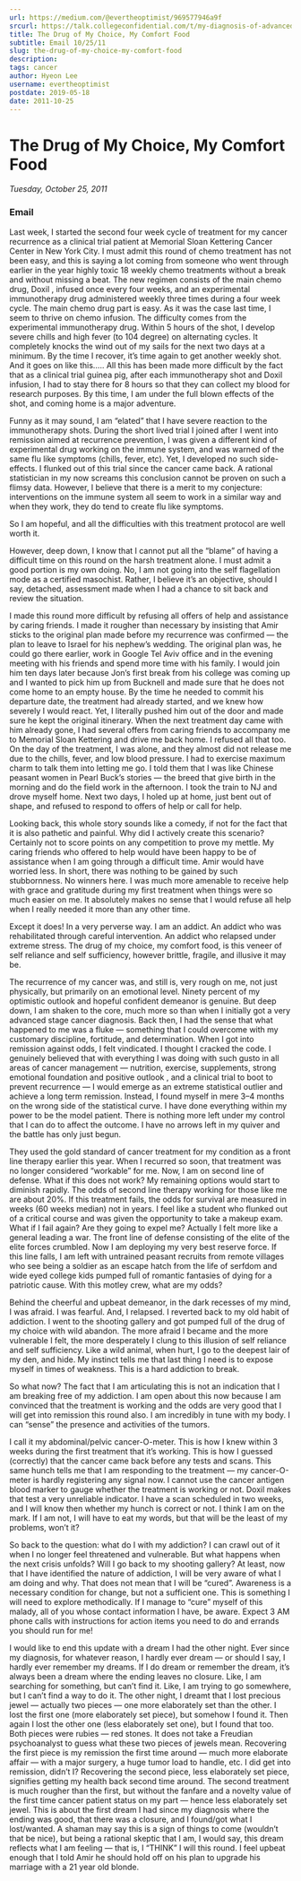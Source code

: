 ```yaml
---
url: https://medium.com/@evertheoptimist/969577946a9f
srcurl: https://talk.collegeconfidential.com/t/my-diagnosis-of-advanced-cancer-how-to-help-my-kids/1013554/958
title: The Drug of My Choice, My Comfort Food
subtitle: Email 10/25/11
slug: the-drug-of-my-choice-my-comfort-food
description: 
tags: cancer
author: Hyeon Lee
username: evertheoptimist
postdate: 2019-05-18
date: 2011-10-25
---
```


# The Drug of My Choice, My Comfort Food

*Tuesday, October 25, 2011*

### Email

Last week, I started the second four week cycle of treatment for my cancer recurrence as a clinical trial patient at Memorial Sloan Kettering Cancer Center in New York City. I must admit this round of chemo treatment has not been easy, and this is saying a lot coming from someone who went through earlier in the year highly toxic 18 weekly chemo treatments without a break and without missing a beat. The new regimen consists of the main chemo drug, Doxil , infused once every four weeks, and an experimental immunotherapy drug administered weekly three times during a four week cycle. The main chemo drug part is easy. As it was the case last time, I seem to thrive on chemo infusion. The difficulty comes from the experimental immunotherapy drug. Within 5 hours of the shot, I develop severe chills and high fever (to 104 degree) on alternating cycles. It completely knocks the wind out of my sails for the next two days at a minimum. By the time I recover, it’s time again to get another weekly shot. And it goes on like this….. All this has been made more difficult by the fact that as a clinical trial guinea pig, after each immunotherapy shot and Doxil infusion, I had to stay there for 8 hours so that they can collect my blood for research purposes. By this time, I am under the full blown effects of the shot, and coming home is a major adventure.

Funny as it may sound, I am “elated” that I have severe reaction to the immunotherapy shots. During the short lived trial I joined after I went into remission aimed at recurrence prevention, I was given a different kind of experimental drug working on the immune system, and was warned of the same flu like symptoms (chills, fever, etc). Yet, I developed no such side-effects. I flunked out of this trial since the cancer came back. A rational statistician in my now screams this conclusion cannot be proven on such a flimsy data. However, I believe that there is a merit to my conjecture: interventions on the immune system all seem to work in a similar way and when they work, they do tend to create flu like symptoms.

So I am hopeful, and all the difficulties with this treatment protocol are well worth it.

However, deep down, I know that I cannot put all the “blame” of having a difficult time on this round on the harsh treatment alone. I must admit a good portion is my own doing. No, I am not going into the self flagellation mode as a certified masochist. Rather, I believe it’s an objective, should I say, detached, assessment made when I had a chance to sit back and review the situation.

I made this round more difficult by refusing all offers of help and assistance by caring friends. I made it rougher than necessary by insisting that Amir sticks to the original plan made before my recurrence was confirmed — the plan to leave to Israel for his nephew’s wedding. The original plan was, he could go there earlier, work in Google Tel Aviv office and in the evening meeting with his friends and spend more time with his family. I would join him ten days later because Jon’s first break from his college was coming up and I wanted to pick him up from Bucknell and made sure that he does not come home to an empty house. By the time he needed to commit his departure date, the treatment had already started, and we knew how severely I would react. Yet, I literally pushed him out of the door and made sure he kept the original itinerary. When the next treatment day came with him already gone, I had several offers from caring friends to accompany me to Memorial Sloan Kettering and drive me back home. I refused all that too. On the day of the treatment, I was alone, and they almost did not release me due to the chills, fever, and low blood pressure. I had to exercise maximum charm to talk them into letting me go. I told them that I was like Chinese peasant women in Pearl Buck’s stories — the breed that give birth in the morning and do the field work in the afternoon. I took the train to NJ and drove myself home. Next two days, I holed up at home, just bent out of shape, and refused to respond to offers of help or call for help.

Looking back, this whole story sounds like a comedy, if not for the fact that it is also pathetic and painful. Why did I actively create this scenario? Certainly not to score points on any competition to prove my mettle. My caring friends who offered to help would have been happy to be of assistance when I am going through a difficult time. Amir would have worried less. In short, there was nothing to be gained by such stubbornness. No winners here. I was much more amenable to receive help with grace and gratitude during my first treatment when things were so much easier on me. It absolutely makes no sense that I would refuse all help when I really needed it more than any other time.

Except it does! In a very perverse way. I am an addict. An addict who was rehabilitated through careful intervention. An addict who relapsed under extreme stress. The drug of my choice, my comfort food, is this veneer of self reliance and self sufficiency, however brittle, fragile, and illusive it may be.

The recurrence of my cancer was, and still is, very rough on me, not just physically, but primarily on an emotional level. Ninety percent of my optimistic outlook and hopeful confident demeanor is genuine. But deep down, I am shaken to the core, much more so than when I initially got a very advanced stage cancer diagnosis. Back then, I had the sense that what happened to me was a fluke — something that I could overcome with my customary discipline, fortitude, and determination. When I got into remission against odds, I felt vindicated. I thought I cracked the code. I genuinely believed that with everything I was doing with such gusto in all areas of cancer management — nutrition, exercise, supplements, strong emotional foundation and positive outlook , and a clinical trial to boot to prevent recurrence — I would emerge as an extreme statistical outlier and achieve a long term remission. Instead, I found myself in mere 3–4 months on the wrong side of the statistical curve. I have done everything within my power to be the model patient. There is nothing more left under my control that I can do to affect the outcome. I have no arrows left in my quiver and the battle has only just begun.

They used the gold standard of cancer treatment for my condition as a front line therapy earlier this year. When I recurred so soon, that treatment was no longer considered “workable” for me. Now, I am on second line of defense. What if this does not work? My remaining options would start to diminish rapidly. The odds of second line therapy working for those like me are about 20%. If this treatment fails, the odds for survival are measured in weeks (60 weeks median) not in years. I feel like a student who flunked out of a critical course and was given the opportunity to take a makeup exam. What if I fail again? Are they going to expel me? Actually I felt more like a general leading a war. The front line of defense consisting of the elite of the elite forces crumbled. Now I am deploying my very best reserve force. If this line falls, I am left with untrained peasant recruits from remote villages who see being a soldier as an escape hatch from the life of serfdom and wide eyed college kids pumped full of romantic fantasies of dying for a patriotic cause. With this motley crew, what are my odds?

Behind the cheerful and upbeat demeanor, in the dark recesses of my mind, I was afraid. I was fearful. And, I relapsed. I reverted back to my old habit of addiction. I went to the shooting gallery and got pumped full of the drug of my choice with wild abandon. The more afraid I became and the more vulnerable I felt, the more desperately I clung to this illusion of self reliance and self sufficiency. Like a wild animal, when hurt, I go to the deepest lair of my den, and hide. My instinct tells me that last thing I need is to expose myself in times of weakness. This is a hard addiction to break.

So what now? The fact that I am articulating this is not an indication that I am breaking free of my addiction. I am open about this now because I am convinced that the treatment is working and the odds are very good that I will get into remission this round also. I am incredibly in tune with my body. I can “sense” the presence and activities of the tumors.

I call it my abdominal/pelvic cancer-O-meter. This is how I knew within 3 weeks during the first treatment that it’s working. This is how I guessed (correctly) that the cancer came back before any tests and scans. This same hunch tells me that I am responding to the treatment — my cancer-O-meter is hardly registering any signal now. I cannot use the cancer antigen blood marker to gauge whether the treatment is working or not. Doxil makes that test a very unreliable indicator. I have a scan scheduled in two weeks, and I will know then whether my hunch is correct or not. I think I am on the mark. If I am not, I will have to eat my words, but that will be the least of my problems, won’t it?

So back to the question: what do I with my addiction? I can crawl out of it when I no longer feel threatened and vulnerable. But what happens when the next crisis unfolds? Will I go back to my shooting gallery? At least, now that I have identified the nature of addiction, I will be very aware of what I am doing and why. That does not mean that I will be “cured”. Awareness is a necessary condition for change, but not a sufficient one. This is something I will need to explore methodically. If I manage to “cure” myself of this malady, all of you whose contact information I have, be aware. Expect 3 AM phone calls with instructions for action items you need to do and errands you should run for me!

I would like to end this update with a dream I had the other night. Ever since my diagnosis, for whatever reason, I hardly ever dream — or should I say, I hardly ever remember my dreams. If I do dream or remember the dream, it’s always been a dream where the ending leaves no closure. Like, I am searching for something, but can’t find it. Like, I am trying to go somewhere, but I can’t find a way to do it. The other night, I dreamt that I lost precious jewel — actually two pieces — one more elaborately set than the other. I lost the first one (more elaborately set piece), but somehow I found it. Then again I lost the other one (less elaborately set one), but I found that too. Both pieces were rubies — red stones. It does not take a Freudian psychoanalyst to guess what these two pieces of jewels mean. Recovering the first piece is my remission the first time around — much more elaborate affair — with a major surgery, a huge tumor load to handle, etc. I did get into remission, didn’t I? Recovering the second piece, less elaborately set piece, signifies getting my health back second time around. The second treatment is much rougher than the first, but without the fanfare and a novelty value of the first time cancer patient status on my part — hence less elaborately set jewel. This is about the first dream I had since my diagnosis where the ending was good, that there was a closure, and I found/got what I lost/wanted. A shaman may say this is a sign of things to come (wouldn’t that be nice), but being a rational skeptic that I am, I would say, this dream reflects what I am feeling — that is, I “THINK” I will this round. I feel upbeat enough that I told Amir he should hold off on his plan to upgrade his marriage with a 21 year old blonde.

